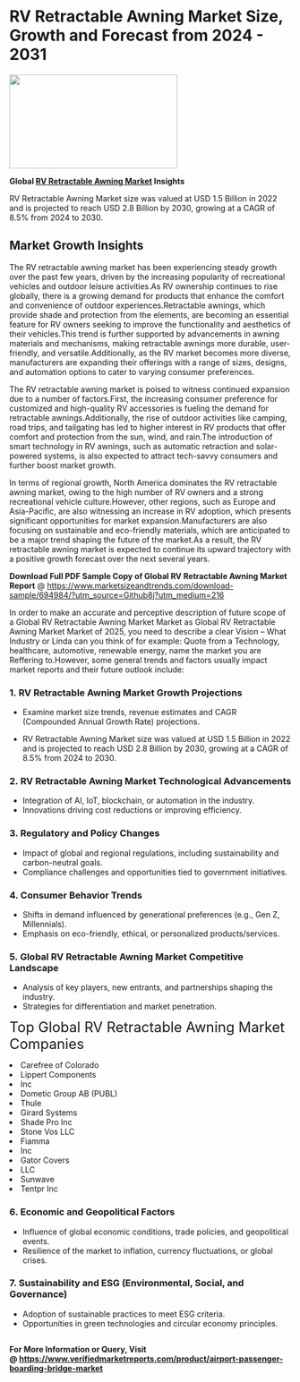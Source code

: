 <H1>RV Retractable Awning Market Size, Growth and Forecast from 2024 - 2031</H1><img class="aligncenter size-medium wp-image-584254" src="https://thirdeyenews.in/wp-content/uploads/2024/09/Global-Market-Research-300x168.jpeg" alt="" width="300" height="168" /><p><strong>Global&nbsp;<a href="https://www.marketsizeandtrends.com/download-sample/694984/?utm_source=Github8j?utm_medium=216">RV Retractable Awning Market</a> Insights</strong></p><p>RV Retractable Awning Market size was valued at USD 1.5 Billion in 2022 and is projected to reach USD 2.8 Billion by 2030, growing at a CAGR of 8.5% from 2024 to 2030.</p><p><h2>Market Growth Insights</h2> <p>The RV retractable awning market has been experiencing steady growth over the past few years, driven by the increasing popularity of recreational vehicles and outdoor leisure activities.As RV ownership continues to rise globally, there is a growing demand for products that enhance the comfort and convenience of outdoor experiences.Retractable awnings, which provide shade and protection from the elements, are becoming an essential feature for RV owners seeking to improve the functionality and aesthetics of their vehicles.This trend is further supported by advancements in awning materials and mechanisms, making retractable awnings more durable, user-friendly, and versatile.Additionally, as the RV market becomes more diverse, manufacturers are expanding their offerings with a range of sizes, designs, and automation options to cater to varying consumer preferences.</p> <p>The RV retractable awning market is poised to witness continued expansion due to a number of factors.First, the increasing consumer preference for customized and high-quality RV accessories is fueling the demand for retractable awnings.Additionally, the rise of outdoor activities like camping, road trips, and tailgating has led to higher interest in RV products that offer comfort and protection from the sun, wind, and rain.The introduction of smart technology in RV awnings, such as automatic retraction and solar-powered systems, is also expected to attract tech-savvy consumers and further boost market growth.</p> <p>In terms of regional growth, North America dominates the RV retractable awning market, owing to the high number of RV owners and a strong recreational vehicle culture.However, other regions, such as Europe and Asia-Pacific, are also witnessing an increase in RV adoption, which presents significant opportunities for market expansion.Manufacturers are also focusing on sustainable and eco-friendly materials, which are anticipated to be a major trend shaping the future of the market.As a result, the RV retractable awning market is expected to continue its upward trajectory with a positive growth forecast over the next several years.</p> <p><span class=""><strong>Download Full PDF Sample Copy of Global RV Retractable Awning Market Report</strong> @ <a href="https://www.marketsizeandtrends.com/download-sample/694984/?utm_source=Github8j?utm_medium=216" target="_blank">https://www.marketsizeandtrends.com/download-sample/694984/?utm_source=Github8j?utm_medium=216</a></span></p><p>In order to make an accurate and perceptive description of future scope of a Global&nbsp;RV Retractable Awning Market Market as Global&nbsp;RV Retractable Awning Market Market of 2025, you need to describe a clear Vision &ndash; What Industry or Linda can you think of for example: Quote from a Technology, healthcare, automotive, renewable energy, name the market you are Reffering to.However, some general trends and factors usually impact market reports and their future outlook include:</p><h3>1.&nbsp;<strong>RV Retractable Awning Market Growth Projections</strong></h3><ul><li>Examine market size trends, revenue estimates and CAGR (Compounded Annual Growth Rate) projections.</li><li><p>RV Retractable Awning Market size was valued at USD 1.5 Billion in 2022 and is projected to reach USD 2.8 Billion by 2030, growing at a CAGR of 8.5% from 2024 to 2030.</p></li></ul><h3>2.&nbsp;<strong>RV Retractable Awning Market Technological Advancements</strong></h3><ul><li>Integration of AI, IoT, blockchain, or automation in the industry.</li><li>Innovations driving cost reductions or improving efficiency.</li></ul><h3>3.&nbsp;<strong>Regulatory and Policy Changes</strong></h3><ul><li>Impact of global and regional regulations, including sustainability and carbon-neutral goals.</li><li>Compliance challenges and opportunities tied to government initiatives.</li></ul><h3>4.&nbsp;<strong>Consumer Behavior Trends</strong></h3><ul><li>Shifts in demand influenced by generational preferences (e.g., Gen Z, Millennials).</li><li>Emphasis on eco-friendly, ethical, or personalized products/services.</li></ul><h3>5.&nbsp;<strong>Global RV Retractable Awning Market Competitive Landscape</strong></h3><ul><li>Analysis of key players, new entrants, and partnerships shaping the industry.</li><li>Strategies for differentiation and market penetration.</li></ul><p data-pm-slice="1 1 []"><span style="color: inherit; font-family: inherit; font-size: 25px;">Top Global RV Retractable Awning Market Companies</span></p><div class="" data-test-id=""><p><li>Carefree of Colorado</li><li> Lippert Components</li><li> Inc</li><li> Dometic Group AB (PUBL)</li><li> Thule</li><li> Girard Systems</li><li> Shade Pro Inc</li><li> Stone Vos LLC</li><li> Fiamma</li><li> Inc</li><li> Gator Covers</li><li> LLC</li><li> Sunwave</li><li> Tentpr Inc</li></p></div><h3>6.&nbsp;<strong>Economic and Geopolitical Factors</strong></h3><ul><li>Influence of global economic conditions, trade policies, and geopolitical events.</li><li>Resilience of the market to inflation, currency fluctuations, or global crises.</li></ul><h3>7.&nbsp;<strong>Sustainability and ESG (Environmental, Social, and Governance)</strong></h3><ul><li>Adoption of sustainable practices to meet ESG criteria.</li><li>Opportunities in green technologies and circular economy principles.</li></ul><h2><strong style="font-size: 14px;">For More Information or Query, Visit @&nbsp;</strong><a style="background-color: #ffffff; font-size: 14px;" href="https://www.marketsizeandtrends.com/report/rv-retractable-awning-market/" target="_blank">https://www.verifiedmarketreports.com/product/airport-passenger-boarding-bridge-market</a></h2>
